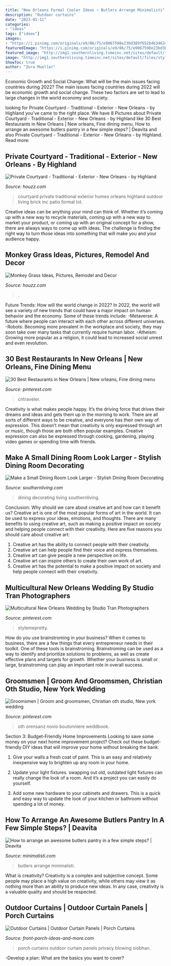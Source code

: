 ```yaml
---
title: "New Orleans Formal Cooler Ideas ~ Butlers Arrange Minimalisti"
description: "Outdoor curtains"
date: "2023-01-11"
categories:
- "ideas"
tags: ["ideas"]
images:
- "https://i.pinimg.com/originals/e9/06/75/e9067598e23bd389f652b4b34624588d.jpg"
featuredImage: "https://i.pinimg.com/originals/e9/06/75/e9067598e23bd389f652b4b34624588d.jpg"
featured_image: "http://img1.southernliving.timeinc.net/sites/default/files/styles/story_card_hero/public/image/2015/11/main/hm_c68cd0f7b1512768_spcms.jpg?itok=tJ1HbOt8"
image: "http://img1.southernliving.timeinc.net/sites/default/files/styles/story_card_hero/public/image/2015/11/main/hm_c68cd0f7b1512768_spcms.jpg?itok=tJ1HbOt8"
ShowToc: true
author: "Zora Mueller"
---
```



Economic Growth and Social Change: What will be the main issues facing countries during 2022?
The main issues facing countries during 2022 will be economic growth and social change. These two factors are set to lead to large changes in the world economy and society.

	

		
looking for Private Courtyard - Traditional - Exterior - New Orleans - by Highland you've came to the right place. We have 8 Pictures about Private Courtyard - Traditional - Exterior - New Orleans - by Highland like 30 Best Restaurants in New Orleans | New orleans, Fine dining menu, How to arrange an awesome butlers pantry in a few simple steps? | Deavita and also Private Courtyard - Traditional - Exterior - New Orleans - by Highland. Read more:
		
    
## Private Courtyard - Traditional - Exterior - New Orleans - By Highland

<img loading=lazy src="https://st.hzcdn.com/simgs/c391bebe0fac6193_4-0359/traditional-exterior.jpg" onerror="this.onerror=null;this.src='https://tse2.mm.bing.net/th?id=OIP.Bp_Nk7dasvW1jSRh1xN3rgHaE7&amp;pid=15.1';" alt="Private Courtyard - Traditional - Exterior - New Orleans - by Highland">

_Source: houzz.com_

>courtyard private traditional exterior homes orleans highland outdoor living brick inc patio formal lot. 

	

Creative ideas can be anything your mind can think of. Whether it’s coming up with a new way to recycle materials, coming up with a new way to market your product, or coming up with an original concept for a show, there are always ways to come up with ideas. The challenge is finding the right way to turn those ideas into something that will make you and your audience happy.

    
## Monkey Grass Ideas, Pictures, Remodel And Decor

<img loading=lazy src="https://st.hzcdn.com/fimgs/e7d1c5ae027945ed_1230-w500-h666-b0-p0--traditional-landscape.jpg" onerror="this.onerror=null;this.src='https://tse3.mm.bing.net/th?id=OIP.PixxUbWUaU9bQvyaoJOW4QHaJ3&amp;pid=15.1';" alt="Monkey Grass Ideas, Pictures, Remodel and Decor">

_Source: houzz.com_

>. 

	

Future Trends: How will the world change in 2022?
In 2022, the world will see a variety of new trends that could have a major impact on human behavior and the economy. Some of these trends include: 
-Metaverse: A future where people can interact with each other across different universes. 
-Robots: Becoming more prevalent in the workplace and society, they may soon take over many tasks that currently require human labor. 
-Atheism: Growing more popular as a religion, it could lead to increased social unrest and even revolution.

    
## 30 Best Restaurants In New Orleans | New Orleans, Fine Dining Menu

<img loading=lazy src="https://i.pinimg.com/originals/93/7d/19/937d1918a4e565ab62fdad32f6a7620f.jpg" onerror="this.onerror=null;this.src='https://tse2.mm.bing.net/th?id=OIP.xq8qGvrEvTdFQrBFJlt-2AHaE7&amp;pid=15.1';" alt="30 Best Restaurants in New Orleans | New orleans, Fine dining menu">

_Source: pinterest.com_

>cntraveler. 

	

Creativity is what makes people happy. It’s the driving force that drives their dreams and ideas and gets them up in the morning to work. There are all sorts of different ways to be creative, and everyone has their own way of expression. This doesn’t mean that creativity is only expressed through art or music, though those are both often popular examples. Creative expression can also be expressed through cooking, gardening, playing video games or spending time with friends.

    
## Make A Small Dining Room Look Larger - Stylish Dining Room Decorating

<img loading=lazy src="http://img1.southernliving.timeinc.net/sites/default/files/styles/story_card_hero/public/image/2015/11/main/hm_c68cd0f7b1512768_spcms.jpg?itok=tJ1HbOt8" onerror="this.onerror=null;this.src='https://tse2.mm.bing.net/th?id=OIP.zMA61E-Zk2FC2zNI6BJ8TgHaEK&amp;pid=15.1';" alt="Make a Small Dining Room Look Larger - Stylish Dining Room Decorating">

_Source: southernliving.com_

>dining decorating living southernliving. 

	

Conclusion: Why should we care about creative art and how can it benefit us?
Creative art is one of the most popular forms of art in the world. It can be used to express your ideas, emotions, and thoughts. There are many benefits to using creative art, such as making a positive impact on society and helping people connect with their creativity. Here are five reasons you should care about creative art: 
1) Creative art has the ability to connect people with their creativity.
2) Creative art can help people find their voice and express themselves.
3) Creative art can give people a new perspective on life.
4) Creative art can inspire others to create their own work of art.
5) Creative art has the potential to make a positive impact on society and help people connect with their creativity.

    
## Multicultural New Orleans Wedding By Studio Tran Photographers

<img loading=lazy src="https://i.pinimg.com/originals/e9/06/75/e9067598e23bd389f652b4b34624588d.jpg" onerror="this.onerror=null;this.src='https://tse1.mm.bing.net/th?id=OIP.vvTL8ac4GEur2kg2W8WdBwHaLI&amp;pid=15.1';" alt="Multicultural New Orleans Wedding by Studio Tran Photographers">

_Source: pinterest.com_

>stylemepretty. 

	

How do you use brainstroming in your business?
When it comes to business, there are a few things that every entrepreneur needs in their toolkit. One of these tools is brainstroming. Brainstroming can be used as a way to identify and prioritize solutions to problems, as well as create effective plans and targets for growth. Whether your business is small or large, brainstroming can play an important role in overall success.

    
## Groomsmen | Groom And Groomsmen, Christian Oth Studio, New York Wedding

<img loading=lazy src="https://i.pinimg.com/originals/31/f0/c9/31f0c923348e633848b6f2c2b94f6f28.jpg" onerror="this.onerror=null;this.src='https://tse2.mm.bing.net/th?id=OIP.i37D5yre5omHRELi1eqRewHaLH&amp;pid=15.1';" alt="Groomsmen | Groom and groomsmen, Christian oth studio, New york wedding">

_Source: pinterest.com_

>oth orensanz novio boutonniere weddbook. 

	

Section 3: Budget-Friendly Home Improvements
Looking to save some money on your next home improvement project? Check out these budget-friendly DIY ideas that will improve your home without breaking the bank.
1. Give your walls a fresh coat of paint. This is an easy and relatively inexpensive way to brighten up any room in your home.

2. Update your light fixtures. swapping out old, outdated light fixtures can really change the look of a room. And it’s a project you can easily do yourself.

3. Add some new hardware to your cabinets and drawers. This is a quick and easy way to update the look of your kitchen or bathroom without spending a lot of money.

    
## How To Arrange An Awesome Butlers Pantry In A Few Simple Steps? | Deavita

<img loading=lazy src="https://deavita.net/wp-content/uploads/2016/01/butlers-pantry-design-ideas-black-cabients-white-countertops-open-shelves.jpg" onerror="this.onerror=null;this.src='https://tse4.mm.bing.net/th?id=OIP.HMK_lLKT7Xgt26LxqtT5twHaKW&amp;pid=15.1';" alt="How to arrange an awesome butlers pantry in a few simple steps? | Deavita">

_Source: minimalisti.com_

>butlers arrange minimalisti. 

	

What is creativity?
Creativity is a complex and subjective concept. Some people may place a high value on creativity, while others may view it as nothing more than an ability to produce new ideas. In any case, creativity is a valuable quality and should be respected.

    
## Outdoor Curtains | Outdoor Curtain Panels | Porch Curtains

<img loading=lazy src="https://www.front-porch-ideas-and-more.com/images/650x866xcurtain-whimsy-siobhan.jpg.pagespeed.ic.Qk-C1R18ix.jpg" onerror="this.onerror=null;this.src='https://tse1.mm.bing.net/th?id=OIP.lzQAUOjAkgZ9Lh9jcGpSPAHaJ4&amp;pid=15.1';" alt="Outdoor Curtains | Outdoor Curtain Panels | Porch Curtains">

_Source: front-porch-ideas-and-more.com_

>porch curtains outdoor curtain panels privacy blowing siobhan. 

	

-Develop a plan: What are the basics you want to cover?


